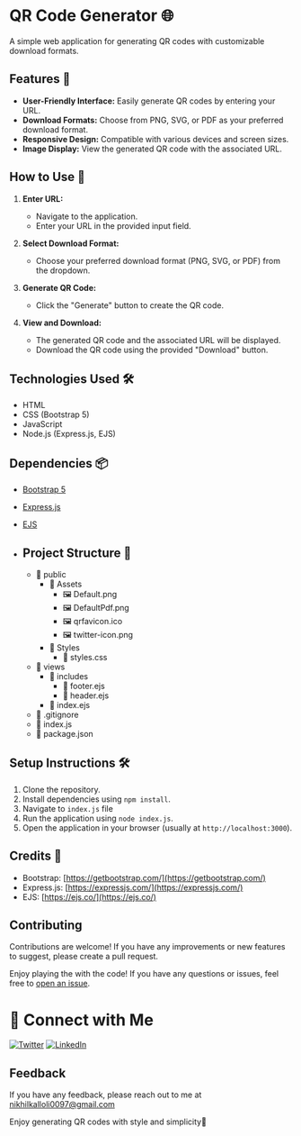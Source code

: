 # QR Code Generator 🌐

A simple web application for generating QR codes with customizable download formats.

## Features 🚀

- **User-Friendly Interface:** Easily generate QR codes by entering your URL.
- **Download Formats:** Choose from PNG, SVG, or PDF as your preferred download format.
- **Responsive Design:** Compatible with various devices and screen sizes.
- **Image Display:** View the generated QR code with the associated URL.

## How to Use 🤔

1. **Enter URL:**
   - Navigate to the application.
   - Enter your URL in the provided input field.

2. **Select Download Format:**
   - Choose your preferred download format (PNG, SVG, or PDF) from the dropdown.

3. **Generate QR Code:**
   - Click the "Generate" button to create the QR code.

4. **View and Download:**
   - The generated QR code and the associated URL will be displayed.
   - Download the QR code using the provided "Download" button.

## Technologies Used 🛠️

- HTML
- CSS (Bootstrap 5)
- JavaScript
- Node.js (Express.js, EJS)

## Dependencies 📦

- [Bootstrap 5](https://getbootstrap.com/)
- [Express.js](https://expressjs.com/)
- [EJS](https://ejs.co/)

- ## Project Structure 📂
  - 📁 public
    - 📁 Assets
      - 🖼 Default.png
      - 🖼 DefaultPdf.png
      - 🖼 qrfavicon.ico
      - 🖼 twitter-icon.png
    - 📁 Styles
      - 📄 styles.css
  - 📁 views
    - 📁 includes
      - 📄 footer.ejs
      - 📄 header.ejs
    - 📄 index.ejs
  - 📄 .gitignore
  - 📄 index.js
  - 📄 package.json

## Setup Instructions 🛠️

1. Clone the repository.
2. Install dependencies using `npm install`.
3. Navigate to `index.js` file
4. Run the application using `node index.js`.
5. Open the application in your browser (usually at `http://localhost:3000`).

## Credits 🙌

- Bootstrap: [https://getbootstrap.com/](https://getbootstrap.com/)
- Express.js: [https://expressjs.com/](https://expressjs.com/)
- EJS: [https://ejs.co/](https://ejs.co/)


## Contributing

Contributions are welcome! If you have any improvements or new features to suggest, please create a pull request.



Enjoy playing the with the code! If you have any questions or issues, feel free to [open an issue](https://github.com/NikhilKalloli/QR-Code-Generator/issues).


# 🔗 Connect with Me

[![Twitter](https://img.shields.io/badge/Twitter-1DA1F2?style=for-the-badge&logo=twitter&logoColor=white)](https://twitter.com/NikhilKalloli)
[![LinkedIn](https://img.shields.io/badge/LinkedIn-0A66C2?style=for-the-badge&logo=linkedin&logoColor=white)](https://www.linkedin.com/in/nikhil-kalloli-a6ab2a25b/)

## Feedback

If you have any feedback, please reach out to me at nikhilkalloli0097@gmail.com


Enjoy generating QR codes with style and simplicity🚀





